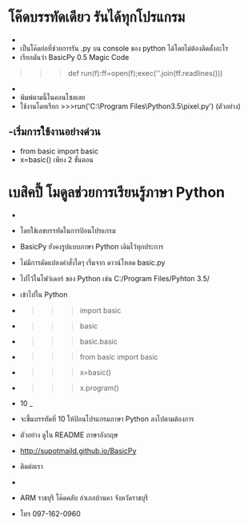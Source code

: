 # โค๊ดบรรทัดเดียว รันได้ทุกโปรแกรม
- 
- เป็นโค๊ดย่อที่ช่วยการรัน .py บน console ของ python ได้โดยไม่ต้องติดตั้งอะไร
- เรียกมันว่า BasicPy 0.5 Magic Code
>>>def run(f):ff=open(f);exec(''.join(ff.readlines()))
- 
- พิมพ์ตามนี้ในคอนโซลเลย
- ใช้งานโดยเรียก >>>run('C:\Program Files\Python3.5\pixel.py') (ตัวอย่าง)

-เริ่มการใช้งานอย่างด่วน
-
- from basic import basic
- x=basic() เพียง 2 ขั้นตอน

# เบสิคปี้ โมดูลช่วยการเรียนรู้ภาษา Python
-
- โดยใช้เลขบรรทัดในการป้อนโปรแกรม
- BasicPy ยังคงรูปแบบภาษา Python เดิมไว้ทุกประการ
- ไม่มีการดัดแปลงคำสั่งใดๆ เริ่มจาก ดาวน์โหลด basic.py
- ไปไว้ในโฟว์เดอร์ ของ Python เช่น C:/Program Files/Pyhton 3.5/
- เข้าไปใน Python
- >>>import basic
- >>>basic
- >>>basic.basic
- >>>from basic import basic
- >>>x=basic()
- >>>x.program()
- 10 _
- จะขึ้นบรรทัดที่ 10 ให้ป้อนโปรแกรมภาษา Python ลงไปตามต้องการ
- ตัวอย่าง ดูใน README ภาษาอังกฤษ
- http://supotmaild.github.io/BasicPy

- ติดต่อเรา
-
- ARM ราชบุรี โค๊ดคลับ อำเภอบ้านคา จังหวัดราชบุรี
- โทร 097-162-0960
